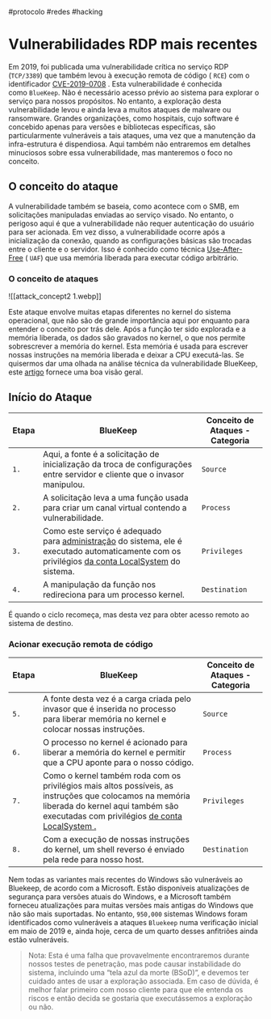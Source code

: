 #protocolo #redes #hacking 

# Vulnerabilidades RDP mais recentes

Em 2019, foi publicada uma vulnerabilidade crítica no serviço RDP (`TCP/3389`) que também levou à execução remota de código ( `RCE`) com o identificador [CVE-2019-0708](https://msrc.microsoft.com/update-guide/vulnerability/CVE-2019-0708) . Esta vulnerabilidade é conhecida como `BlueKeep`. Não é necessário acesso prévio ao sistema para explorar o serviço para nossos propósitos. No entanto, a exploração desta vulnerabilidade levou e ainda leva a muitos ataques de malware ou ransomware. Grandes organizações, como hospitais, cujo software é concebido apenas para versões e bibliotecas específicas, são particularmente vulneráveis ​​a tais ataques, uma vez que a manutenção da infra-estrutura é dispendiosa. Aqui também não entraremos em detalhes minuciosos sobre essa vulnerabilidade, mas manteremos o foco no conceito.
## O conceito do ataque

A vulnerabilidade também se baseia, como acontece com o SMB, em solicitações manipuladas enviadas ao serviço visado. No entanto, o perigoso aqui é que a vulnerabilidade não requer autenticação do usuário para ser acionada. Em vez disso, a vulnerabilidade ocorre após a inicialização da conexão, quando as configurações básicas são trocadas entre o cliente e o servidor. Isso é conhecido como técnica [Use-After-Free](https://cwe.mitre.org/data/definitions/416.html) ( `UAF`) que usa memória liberada para executar código arbitrário.

### O conceito de ataques

![[attack_concept2 1.webp]]

Este ataque envolve muitas etapas diferentes no kernel do sistema operacional, que não são de grande importância aqui por enquanto para entender o conceito por trás dele. Após a função ter sido explorada e a memória liberada, os dados são gravados no kernel, o que nos permite sobrescrever a memória do kernel. Esta memória é usada para escrever nossas instruções na memória liberada e deixar a CPU executá-las. Se quisermos dar uma olhada na análise técnica da vulnerabilidade BlueKeep, este [artigo](https://unit42.paloaltonetworks.com/exploitation-of-windows-cve-2019-0708-bluekeep-three-ways-to-write-data-into-the-kernel-with-rdp-pdu/) fornece uma boa visão geral.

## Início do Ataque

| **Etapa** | **BlueKeep**                                                                                                                                                                                                                                                                                              | **Conceito de Ataques - Categoria** |
| --------- | --------------------------------------------------------------------------------------------------------------------------------------------------------------------------------------------------------------------------------------------------------------------------------------------------------- | ----------------------------------- |
| `1.`      | Aqui, a fonte é a solicitação de inicialização da troca de configurações entre servidor e cliente que o invasor manipulou.                                                                                                                                                                                | `Source`                            |
| `2.`      | A solicitação leva a uma função usada para criar um canal virtual contendo a vulnerabilidade.                                                                                                                                                                                                             | `Process`                           |
| `3.`      | Como este serviço é adequado para [administração](https://docs.microsoft.com/en-us/windows/win32/ad/the-localsystem-account) do sistema, ele é executado automaticamente com os privilégios [da conta LocalSystem](https://docs.microsoft.com/en-us/windows/win32/ad/the-localsystem-account) do sistema. | `Privileges`                        |
| `4.`      | A manipulação da função nos redireciona para um processo kernel.                                                                                                                                                                                                                                          | `Destination`                       |

É quando o ciclo recomeça, mas desta vez para obter acesso remoto ao sistema de destino.

### Acionar execução remota de código

| **Etapa** | **BlueKeep**                                                                                                                                                                                                                                                                | **Conceito de Ataques - Categoria** |
| --------- | --------------------------------------------------------------------------------------------------------------------------------------------------------------------------------------------------------------------------------------------------------------------------- | ----------------------------------- |
| `5.`      | A fonte desta vez é a carga criada pelo invasor que é inserida no processo para liberar memória no kernel e colocar nossas instruções.                                                                                                                                      | `Source`                            |
| `6.`      | O processo no kernel é acionado para liberar a memória do kernel e permitir que a CPU aponte para o nosso código.                                                                                                                                                           | `Process`                           |
| `7.`      | Como o kernel também roda com os privilégios mais altos possíveis, as instruções que colocamos na memória liberada do kernel aqui também são executadas com privilégios [de conta LocalSystem .](https://docs.microsoft.com/en-us/windows/win32/ad/the-localsystem-account) | `Privileges`                        |
| `8.`      | Com a execução de nossas instruções do kernel, um shell reverso é enviado pela rede para nosso host.                                                                                                                                                                        | `Destination`                       |

Nem todas as variantes mais recentes do Windows são vulneráveis ​​ao Bluekeep, de acordo com a Microsoft. Estão disponíveis atualizações de segurança para versões atuais do Windows, e a Microsoft também forneceu atualizações para muitas versões mais antigas do Windows que não são mais suportadas. No entanto, `950,000` sistemas Windows foram identificados como vulneráveis ​​a ataques `Bluekeep` numa verificação inicial em maio de 2019 e, ainda hoje, cerca de um quarto desses anfitriões ainda estão vulneráveis.

> 
> Nota: Esta é uma falha que provavelmente encontraremos durante nossos testes de penetração, mas pode causar instabilidade do sistema, incluindo uma “tela azul da morte (BSoD)”, e devemos ter cuidado antes de usar a exploração associada. Em caso de dúvida, é melhor falar primeiro com nosso cliente para que ele entenda os riscos e então decida se gostaria que executássemos a exploração ou não.
> 




